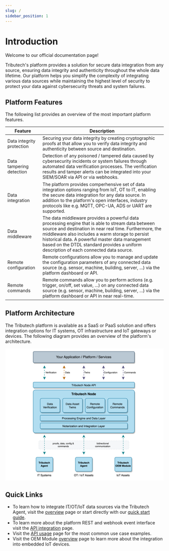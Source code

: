 ```yaml
---
slug: /
sidebar_position: 1
---
```

# Introduction

Welcome to our official documentation page!

Tributech's platform provides a solution for secure data integration from any source, ensuring data integrity and authenticity throughout the whole data lifetime. Our platform helps you simplify the complexity of integrating various data sources while maintaining the highest level of security to protect your data against cybersecurity threats and system failures.


## Platform Features

The following list provides an overview of the most important platform features.

| Feature    | Description                                                                                   |
| --------- | ---------------------------------------------------------------------------------------------  |
| Data integrity protection      | Securing your data integrity by creating cryptographic proofs at that allow you to verify data integrity and authenticity between source and destination.  |
| Data tampering detection    | Detection of any poisoned / tampered data caused by cybersecurity incidents or system failures through automated data verification processes. The verification results and tamper alerts can be integrated into your SIEM/SOAR via API or via webhooks.         |
| Data integration | The platform provides comperhensive set of data integration options ranging from IoT, OT to IT, enabling the secure data integration for any data source. In addition to the platform's open interfaces, industry protocols like e.g. MQTT, OPC-UA, ADS or UART are supported.     |
| Data middleware | The data middleware provides a powerful data processing engine that is able to stream data between source and destination in near real time. Furthermore, the middleware also includes a warm storage to persist historical data. A powerful master data management based on the DTDL standard provides a uniform description of each connected data source.        |
| Remote configuration  | Remote configurations allow you to manage and update the configuration parameters of any connected data source (e.g. sensor, machine, building, server, ...) via the platform dashboard or API.        |
| Remote commands | Remote commands allow you to perform actions (e.g. trigger, on/off, set value, ...) on any connected data source (e.g. sensor, machine, building, server, ...) via the platform dashboard or API in near real-time.        |

## Platform Architecture

The Tributech platform is available as a SaaS or PaaS solution and offers integration options for IT systems, OT infrastructure and IoT gateways or devices. The following diagram provides an overview of the platform's architecture.

![Tributech Architecture - Overview](./img/introduction/TributechArchitectureNode.png)

## Quick Links

- To learn how to integrate IT/OT/IoT data sources via the Tributech Agent, visit the [overview](./tributech_agent/overview.md) page or start directly with our [quick start guide](./tributech_agent/quickstart.mdx).
- To learn more about the platform REST and webhook event interface visit the [API integration](./tributech_node/API_integration.md) page.
- Visit the [API usage](./tributech_node/API_usage.md) page for the most common use case examples.
- Visit the OEM Module [overview](./oem_module/overview.md) page to learn more about the integration into embedded IoT devices.

